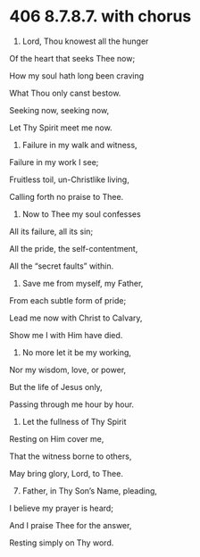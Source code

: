 # 406 8.7.8.7. with chorus

1.  Lord, Thou knowest all the hunger

Of the heart that seeks Thee now;

How my soul hath long been craving

What Thou only canst bestow.

Seeking now, seeking now,

Let Thy Spirit meet me now.

1.  Failure in my walk and witness,

Failure in my work I see;

Fruitless toil, un-Christlike living,

Calling forth no praise to Thee.

1.  Now to Thee my soul confesses

All its failure, all its sin;

All the pride, the self-contentment,

All the “secret faults” within.

1.  Save me from myself, my Father,

From each subtle form of pride;

Lead me now with Christ to Calvary,

Show me I with Him have died.

1.  No more let it be my working,

Nor my wisdom, love, or power,

But the life of Jesus only,

Passing through me hour by hour.

1.  Let the fullness of Thy Spirit

Resting on Him cover me,

That the witness borne to others,

May bring glory, Lord, to Thee.

7.  Father, in Thy Son’s Name, pleading,

I believe my prayer is heard;

And I praise Thee for the answer,

Resting simply on Thy word.

